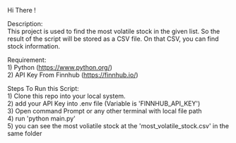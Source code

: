 Hi There !

Description:  <br />
    This project is used to find the most volatile stock in the given list. So the result of the script will be stored as a CSV file. On that CSV, you can find stock information.

Requirement: <br />
    1) Python (https://www.python.org/)  <br />
    2) API Key From Finnhub (https://finnhub.io/)  <br />

Steps To Run this Script:  <br />
    1) Clone this repo into your local system.  <br />
    2) add your API Key into .env file (Variable is 'FINNHUB_API_KEY')  <br />
    3) Open command Prompt or any other terminal with local file path  <br />
    4) run 'python main.py'  <br />
    5) you can see the most voliatile stock at the 'most_volatile_stock.csv' in the same folder  <br />
